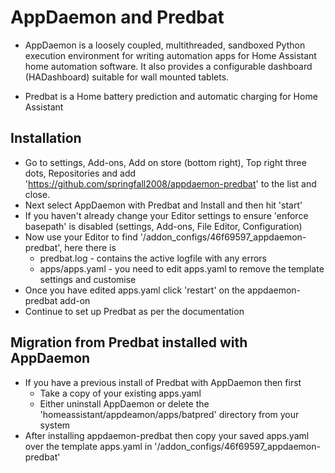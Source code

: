 # AppDaemon and Predbat

* AppDaemon is a loosely coupled, multithreaded, sandboxed Python
execution environment for writing automation apps for Home Assistant home
automation software. It also provides a configurable dashboard (HADashboard)
suitable for wall mounted tablets.

* Predbat is a Home battery prediction and automatic charging for Home Assistant

## Installation

* Go to settings, Add-ons, Add on store (bottom right), Top right three dots, Repositories and add 'https://github.com/springfall2008/appdaemon-predbat' to the list and close.
* Next select AppDaemon with Predbat and Install and then hit 'start'
* If you haven't already change your Editor settings to ensure 'enforce basepath' is disabled (settings, Add-ons, File Editor, Configuration)
* Now use your Editor to find '/addon_configs/46f69597_appdaemon-predbat', here there is
  * predbat.log - contains the active logfile with any errors
  * apps/apps.yaml - you need to edit apps.yaml to remove the template settings and customise
* Once you have edited apps.yaml click 'restart' on the appdaemon-predbat add-on
* Continue to set up Predbat as per the documentation

## Migration from Predbat installed with AppDaemon

* If you have a previous install of Predbat with AppDaemon then first
  * Take a copy of your existing apps.yaml
  * Either uninstall AppDaemon or delete the 'homeassistant/appdeamon/apps/batpred' directory from your system
* After installing appdaemon-predbat then copy your saved apps.yaml over the template apps.yaml in '/addon_configs/46f69597_appdaemon-predbat'
